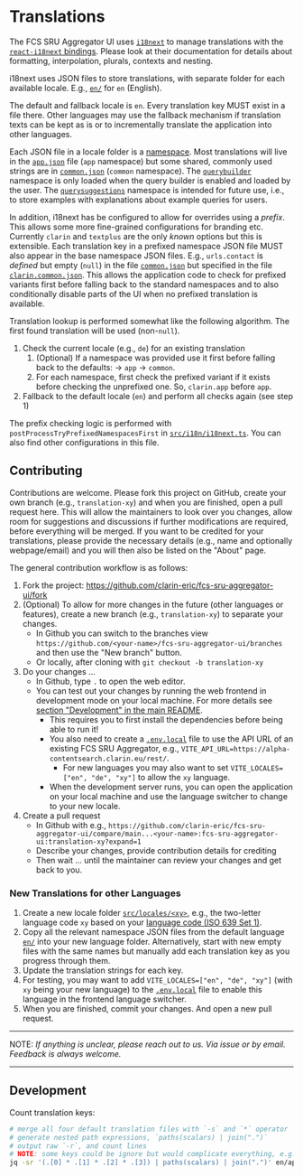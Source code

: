 # Translations

The FCS SRU Aggregator UI uses [`i18next`](https://www.i18next.com/) to manage translations with the [`react-i18next` bindings](https://react.i18next.com/). Please look at their documentation for details about formatting, interpolation, plurals, contexts and nesting.

i18next uses JSON files to store translations, with separate folder for each available locale. E.g., [`en/`](en/) for `en` (English).

The default and fallback locale is `en`. Every translation key MUST exist in a file there. Other languages may use the fallback mechanism if translation texts can be kept as is or to incrementally translate the application into other languages.

Each JSON file in a locale folder is a [namespace](https://www.i18next.com/principles/namespaces). Most translations will live in the [`app.json`](en/app.json) file (`app` namespace) but some shared, commonly used strings are in [`common.json`](en/common.json) (`common` namespace). The [`querybuilder`](en/querybuilder.json) namespace is only loaded when the query builder is enabled and loaded by the user. The [`querysuggestions`](en/querysuggestions.json) namespace is intended for future use, i.e., to store examples with explanations about example queries for users.

In addition, i18next has be configured to allow for overrides using a _prefix_. This allows some more fine-grained configurations for branding etc. Currently `clarin` and `textplus` are the only _known_ options but this is extensible. Each translation key in a prefixed namespace JSON file MUST also appear in the base namespace JSON files. E.g., `urls.contact` is _defined_ but empty (`null`) in the file [`common.json`](en/common.json) but specified in the file [`clarin.common.json`](en/clarin.common.json). This allows the application code to check for prefixed variants first before falling back to the standard namespaces and to also conditionally disable parts of the UI when no prefixed translation is available.

Translation lookup is performed somewhat like the following algorithm. The first found translation will be used (non-`null`).

1. Check the current locale (e.g., `de`) for an existing translation
   1. (Optional) If a namespace was provided use it first before falling back to the defaults: → `app` → `common`.
   2. For each namespace, first check the prefixed variant if it exists before checking the unprefixed one. So, `clarin.app` before `app`.
2. Fallback to the default locale (`en`) and perform all checks again (see step 1)

The prefix checking logic is performed with `postProcessTryPrefixedNamespacesFirst` in [`src/i18n/i18next.ts`](../i18n/i18next.ts). You can also find other configurations in this file.

## Contributing

Contributions are welcome. Please fork this project on GitHub, create your own branch (e.g., `translation-xy`) and when you are finished, open a pull request here. This will allow the maintainers to look over you changes, allow room for suggestions and discussions if further modifications are required, before everything will be merged. If you want to be credited for your translations, please provide the necessary details (e.g., name and optionally webpage/email) and you will then also be listed on the "About" page.

The general contribution workflow is as follows:

1. Fork the project: https://github.com/clarin-eric/fcs-sru-aggregator-ui/fork
2. (Optional) To allow for more changes in the future (other languages or features), create a new branch (e.g., `translation-xy`) to separate your changes.
   - In Github you can switch to the branches view `https://github.com/<your-name>/fcs-sru-aggregator-ui/branches` and then use the "New branch" button.
   - Or locally, after cloning with `git checkout -b translation-xy`
3. Do your changes ...
   - In Github, type `.` to open the web editor.
   - You can test out your changes by running the web frontend in development mode on your local machine. For more details see [section "Development" in the main README](../../README.md#development).
     - This requires you to first install the dependencies before being able to run it!
     - You also need to create a [`.env.local`](../../.env.local) file to use the API URL of an existing FCS SRU Aggregator, e.g., `VITE_API_URL=https://alpha-contentsearch.clarin.eu/rest/`.
       - For new languages you may also want to set `VITE_LOCALES=["en", "de", "xy"]` to allow the `xy` language.
     - When the development server runs, you can open the application on your local machine and use the language switcher to change to your new locale.
4. Create a pull request
   - In Github with e.g., `https://github.com/clarin-eric/fcs-sru-aggregator-ui/compare/main...<your-name>:fcs-sru-aggregator-ui:translation-xy?expand=1`
   - Describe your changes, provide contribution details for crediting
   - Then wait ... until the maintainer can review your changes and get back to you.

### New Translations for other Languages

1. Create a new locale folder [`src/locales/<xy>`](./), e.g., the two-letter language code `xy` based on your [language code (ISO 639 Set 1)](https://en.wikipedia.org/wiki/List_of_ISO_639_language_codes).
2. Copy all the relevant namespace JSON files from the default language [`en/`](en/) into your new language folder. Alternatively, start with new empty files with the same names but manually add each translation key as you progress through them.
3. Update the translation strings for each key.
4. For testing, you may want to add `VITE_LOCALES=["en", "de", "xy"]` (with `xy` being your new language) to the [`.env.local`](../../.env.local) file to enable this language in the frontend language switcher.
5. When you are finished, commit your changes. And open a new pull request.

---

NOTE: _If anything is unclear, please reach out to us. Via issue or by email. Feedback is always welcome._

---

## Development

Count translation keys:

```bash
# merge all four default translation files with `-s` and `*` operator
# generate nested path expressions, `paths(scalars) | join(".")`
# output raw `-r`, and count lines
# NOTE: some keys could be ignore but would complicate everything, e.g., `.context.0`
jq -sr '(.[0] * .[1] * .[2] * .[3]) | paths(scalars) | join(".")' en/app.json en/common.json en/querybuilder.json en/querysuggestions.json | wc -l
```

